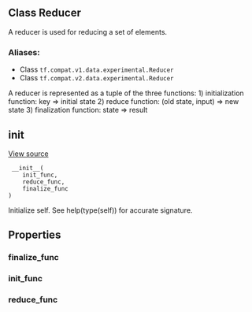 ## Class Reducer

A reducer is used for reducing a set of elements.
### Aliases:
- Class `tf.compat.v1.data.experimental.Reducer`
- Class `tf.compat.v2.data.experimental.Reducer`

A reducer is represented as a tuple of the three functions: 1) initialization function: key => initial state 2) reduce function: (old state, input) => new state 3) finalization function: state => result
## __init__
[View source](https://github.com/tensorflow/tensorflow/blob/r2.0/tensorflow/python/data/experimental/ops/grouping.py#L452-L455)


```
 __init__(
    init_func,
    reduce_func,
    finalize_func
)
```

Initialize self. See help(type(self)) for accurate signature.
## Properties
### finalize_func
### init_func
### reduce_func
